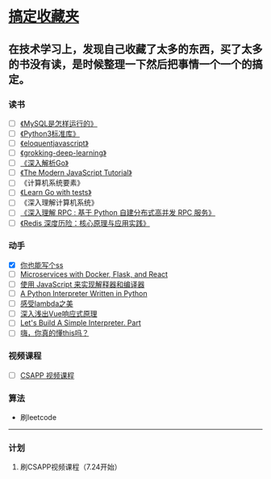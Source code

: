 # [搞定收藏夹](https://github.com/yihong0618/gitblog/issues/5)

## 在技术学习上，发现自己收藏了太多的东西，买了太多的书没有读，是时候整理一下然后把事情一个一个的搞定。
### 读书
- [ ] [《MySQL是怎样运行的》](https://juejin.im/book/5bffcbc9f265da614b11b731)
- [ ] [《Python3标准库》](https://pymotw.com/3/index.html)
- [ ] [《eloquentjavascript》](http://eloquentjavascript.net/)
- [ ] [《grokking-deep-learning》](https://livebook.manning.com/#!/book/grokking-deep-learning/table-of-contents/)
- [ ] [《深入解析Go》](https://legacy.gitbook.com/book/tiancaiamao/go-internals/details)
- [ ] [《The Modern JavaScript Tutorial》](http://javascript.info/)
- [ ] 《计算机系统要素》
- [ ] [《Learn Go with tests》](https://studygolang.gitbook.io/learn-go-with-tests/)
- [ ] 《深入理解计算机系统》
- [ ] [《深入理解 RPC : 基于 Python 自建分布式高并发 RPC 服务》](https://juejin.im/book/5af56a3c518825426642e004)
- [ ] [《Redis 深度历险：核心原理与应用实践》](https://juejin.im/book/5afc2e5f6fb9a07a9b362527)
### 动手
- [x] [你也能写个ss](https://github.com/gwuhaolin/blog/issues/12)
- [ ] [Microservices with Docker, Flask, and React](https://dmmeteo.github.io/freetestdriven/)
- [ ] [使用 JavaScript 来实现解释器和编译器](https://hsiaosiyuan0.gitbook.io/icj/)
- [ ] [A Python Interpreter Written in Python](http://aosabook.org/en/500L/a-python-interpreter-written-in-python.html)
- [ ] [感受lambda之美](https://juejin.im/post/5ce66801e51d455d850d3a4a)
- [ ] [深入浅出Vue响应式原理](https://juejin.im/post/5d229bfc5188252d707f3ac6)
- [ ] [Let's Build A Simple Interpreter. Part](https://ruslanspivak.com/lsbasi-part1/)
- [ ] [嗨，你真的懂this吗？](https://github.com/YvetteLau/Blog/issues/6)
### 视频课程
- [ ] [CSAPP 视频课程](https://github.com/EugeneLiu/translationCSAPP)
### 算法
- 刷leetcode


---

### 计划

1. 刷CSAPP视频课程（7.24开始）